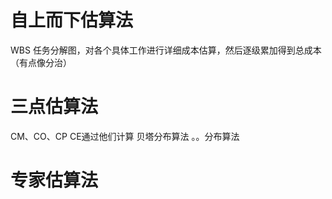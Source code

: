 # 自上而下估算法
WBS 任务分解图，对各个具体工作进行详细成本估算，然后逐级累加得到总成本（有点像分治）
# 三点估算法
CM、CO、CP
CE通过他们计算
贝塔分布算法
。。分布算法
# 专家估算法
